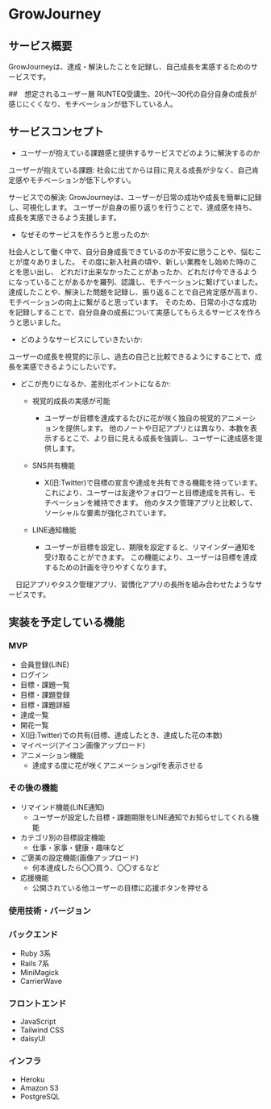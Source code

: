 # GrowJourney

## サービス概要
GrowJourneyは、達成・解決したことを記録し、自己成長を実感するためのサービスです。

##　想定されるユーザー層
RUNTEQ受講生、20代〜30代の自分自身の成長が感じにくくなり、モチベーションが低下している人。

## サービスコンセプト
* ユーザーが抱えている課題感と提供するサービスでどのように解決するのか

ユーザーが抱えている課題: 社会に出てからは目に見える成長が少なく、自己肯定感やモチベーションが低下しやすい。

サービスでの解決: GrowJourneyは、ユーザーが日常の成功や成長を簡単に記録し、可視化します。
ユーザーが自身の振り返りを行うことで、達成感を持ち、成長を実感できるよう支援します。

* なぜそのサービスを作ろうと思ったのか:

社会人として働く中で、自分自身成長できているのか不安に思うことや、悩むことが度々ありました。
その度に新入社員の頃や、新しい業務をし始めた時のことを思い出し、
どれだけ出来なかったことがあったか、どれだけ今できるようになっていることがあるかを羅列、認識し、モチベーションに繋げていました。
達成したことや、解決した問題を記録し、振り返ることで自己肯定感が高まり、モチベーションの向上に繋がると思っています。
そのため、日常の小さな成功を記録しすることで、自分自身の成長について実感してもらえるサービスを作ろうと思いました。

* どのようなサービスにしていきたいか:

ユーザーの成長を視覚的に示し、過去の自己と比較できるようにすることで、成長を実感できるようにしたいです。

* どこが売りになるか、差別化ポイントになるか:

  * 視覚的成長の実感が可能
    * ユーザーが目標を達成するたびに花が咲く独自の視覚的アニメーションを提供します。
      他のノートや日記アプリとは異なり、本数を表示するとこで、より目に見える成長を強調し、ユーザーに達成感を提供します。

  * SNS共有機能
    * X(旧:Twitter)で目標の宣言や達成を共有できる機能を持っています。
      これにより、ユーザーは友達やフォロワーと目標達成を共有し、モチベーションを維持できます。
      他のタスク管理アプリと比較して、ソーシャルな要素が強化されています。　

  * LINE通知機能
    * ユーザーが目標を設定し、期限を設定すると、リマインダー通知を受け取ることができます。
      この機能により、ユーザーは目標を達成するための計画を守りやすくなります。

　日記アプリやタスク管理アプリ、習慣化アプリの長所を組み合わせたようなサービスです。


## 実装を予定している機能
### MVP
* 会員登録(LINE)
* ログイン
* 目標・課題一覧
* 目標・課題登録
* 目標・課題詳細
* 達成一覧
* 開花一覧
* X(旧:Twitter)での共有(目標、達成したとき、達成した花の本数)
* マイページ(アイコン画像アップロード)
* アニメーション機能
  * 達成する度に花が咲くアニメーションgifを表示させる

### その後の機能
* リマインド機能(LINE通知)
  * ユーザーが設定した目標・課題期限をLINE通知でお知らせしてくれる機能
* カテゴリ別の目標設定機能
  * 仕事・家事・健康・趣味など
* ご褒美の設定機能(画像アップロード)
  * 何本達成したら〇〇買う、〇〇するなど
* 応援機能
  * 公開されている他ユーザーの目標に応援ボタンを押せる

### 使用技術・バージョン
### バックエンド
- Ruby 3系
- Rails 7系
- MiniMagick
- CarrierWave
### フロントエンド
- JavaScript
- Tailwind CSS
- daisyUI
### インフラ
- Heroku
- Amazon S3
- PostgreSQL